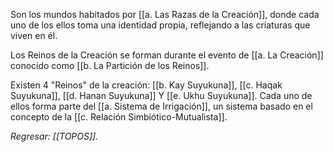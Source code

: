 Son los mundos habitados por [[a. Las Razas de la Creación]], donde cada uno de los ellos toma una identidad propia, reflejando a las criaturas que viven en él.

Los Reinos de la Creación se forman durante el evento de [[a. La Creación]] conocido como  [[b. La Partición de los Reinos]].

Existen 4 "Reinos" de la creación: [[b. Kay Suyukuna]], [[c. Haqak Suyukuna]], [[d. Hanan Suyukuna]] Y [[e. Ukhu Suyukuna]]. Cada uno de ellos forma parte del [[a. Sistema de Irrigación]], un sistema basado en el concepto de la [[c. Relación Simbiótico-Mutualista]].

_Regresar: [[TOPOS]]._